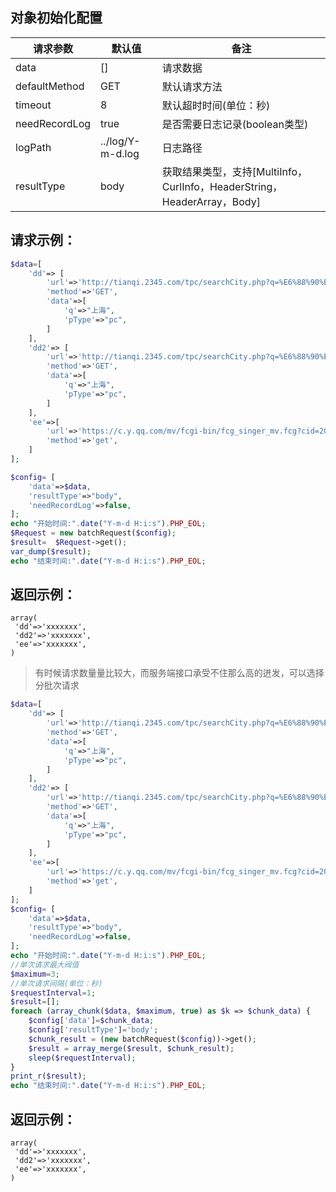 ## 对象初始化配置
| 请求参数 | 默认值 | 备注                                                         |
| -------- | ------ | ------------------------------------------------------------ |
| data     | []     | 请求数据                                                     |
| defaultMethod  | GET    | 默认请求方法                                           |
| timeout   | 8   | 默认超时时间(单位：秒) |
| needRecordLog   | true   | 是否需要日志记录(boolean类型)|
| logPath   | ../log/Y-m-d.log   | 日志路径|
| resultType   | body  | 获取结果类型，支持[MultiInfo，CurlInfo，HeaderString，HeaderArray，Body]|

## 请求示例：
```php
$data=[
    'dd'=> [
        'url'=>'http://tianqi.2345.com/tpc/searchCity.php?q=%E6%88%90%E9%83%BD&pType=pc',
        'method'=>'GET',
        'data'=>[
            'q'=>"上海",
            'pType'=>"pc",
        ]
    ],
    'dd2'=> [
        'url'=>'http://tianqi.2345.com/tpc/searchCity.php?q=%E6%88%90%E9%83%BD&pType=pc',
        'method'=>'GET',
        'data'=>[
            'q'=>"上海",
            'pType'=>"pc",
        ]
    ],
    'ee'=>[
        'url'=>'https://c.y.qq.com/mv/fcgi-bin/fcg_singer_mv.fcg?cid=205360581&singermid=001BLpXF2DyJe2&order=listen&begin=0&num=5&g_tk_new_20200303=5381&g_tk=5381&loginUin=0&hostUin=0&format=json&inCharset=utf8&outCharset=utf-8&notice=0&platform=yqq.json&needNewCode=0',
        'method'=>'get',
    ]
];

$config= [
    'data'=>$data,
    'resultType'=>"body",
    'needRecordLog'=>false,
];
echo "开始时间:".date("Y-m-d H:i:s").PHP_EOL;
$Request = new batchRequest($config);
$result=  $Request->get();
var_dump($result);
echo "结束时间:".date("Y-m-d H:i:s").PHP_EOL;

```
## 返回示例：
```
array(
 'dd'=>'xxxxxxx',
 'dd2'=>'xxxxxxx',
 'ee'=>'xxxxxxx',
)

```

> 有时候请求数量量比较大，而服务端接口承受不住那么高的迸发，可以选择分批次请求

```php
$data=[
    'dd'=> [
        'url'=>'http://tianqi.2345.com/tpc/searchCity.php?q=%E6%88%90%E9%83%BD&pType=pc',
        'method'=>'GET',
        'data'=>[
            'q'=>"上海",
            'pType'=>"pc",
        ]
    ],
    'dd2'=> [
        'url'=>'http://tianqi.2345.com/tpc/searchCity.php?q=%E6%88%90%E9%83%BD&pType=pc',
        'method'=>'GET',
        'data'=>[
            'q'=>"上海",
            'pType'=>"pc",
        ]
    ],
    'ee'=>[
        'url'=>'https://c.y.qq.com/mv/fcgi-bin/fcg_singer_mv.fcg?cid=205360581&singermid=001BLpXF2DyJe2&order=listen&begin=0&num=5&g_tk_new_20200303=5381&g_tk=5381&loginUin=0&hostUin=0&format=json&inCharset=utf8&outCharset=utf-8&notice=0&platform=yqq.json&needNewCode=0',
        'method'=>'get',
    ]
];
$config= [
    'data'=>$data,
    'resultType'=>"body",
    'needRecordLog'=>false,
];
echo "开始时间:".date("Y-m-d H:i:s").PHP_EOL;
//单次请求最大阀值
$maximum=3;
//单次请求间隔(单位：秒)
$requestInterval=1;
$result=[];
foreach (array_chunk($data, $maximum, true) as $k => $chunk_data) {
    $config['data']=$chunk_data;
    $config['resultType']='body';
    $chunk_result = (new batchRequest($config))->get();
    $result = array_merge($result, $chunk_result);
    sleep($requestInterval);
}
print_r($result);
echo "结束时间:".date("Y-m-d H:i:s").PHP_EOL;
```
## 返回示例：
```
array(
 'dd'=>'xxxxxxx',
 'dd2'=>'xxxxxxx',
 'ee'=>'xxxxxxx',
)

```



